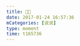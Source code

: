 ```yaml
---
title: 🌝🌚
date: 2017-01-24 16:57:36
mCategories: [说说]
type: moment
time: t165736
---
```


<div id="pics-20170124165736"></div>

<script src="/lib/moment/pics.js"></script>
<script>
var data = [
    {"link": "2017-01-24_000000.jpeg", "type": "shuoshuo"}
];
picsRender(data, "pics-20170124165736");
</script>
